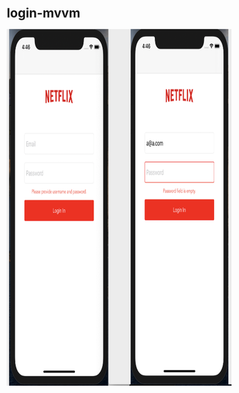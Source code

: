 # login-mvvm

<img src="https://github.com/skantus/login-mvvm/blob/main/screenshot.png" height="800" />
